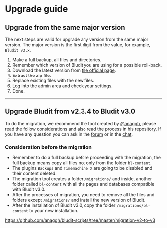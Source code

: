 # Upgrade guide
<!-- position: 4 -->

<h2 id="upgrade-from-major-version">Upgrade from the same major version</h2>

The next steps are valid for upgrade any version from the same major version. The major version is the first digit from the value, for example, `Bludit v3.x`.

1. Make a full backup, all files and directories.
2. Remember which version of Bludit you are using for a possible roll-back.
3. Download the latest version from [the official page](https://www.bludit.com).
4. Extract the zip file.
5. Replace existing files with the new files.
6. Log into the admin area and check your settings.
7. Done.

---

<h2 id="upgrade-from-bludit-2-to-bludit-3">Upgrade Bludit from v2.3.4 to Bludit v3.0</h2>

To do the migration, we recommend the tool created by [@anaggh](https://github.com/anaggh), please read the follow considerations and also read the process in his repository. If you have any question you can ask in the [forum](https://forum.bludit.org) or in the [chat](https://gitter.im/bludit/support).

### Consideration before the migration

- Remember to do a full backup before proceeding with the migration, the full backup means copy all files not only from the folder `bl-content`.
- The plugins `Backups` and `Timemachine X` are going to be disabled and their content deleted.
- The migration tool creates a folder `/migrations/` and inside, another folder called `bl-content` with all the pages and databases compatible with Bludit v3.0.
- After the processes of migration, you need to remove all the files and folders except `/migrations/` and install the new version of Bludit.
- After the installation of Bludit v3.0, copy the folder `/migrations/bl-content` to your new installation.

https://github.com/anaggh/bludit-scripts/tree/master/migration-v2-to-v3